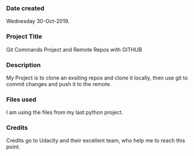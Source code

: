 ### Date created
Wednesday 30-Oct-2019.

### Project Title
Git Commands Project and Remote Repos with GITHUB

### Description
My Project is to clone an exsiting repos and clone it locally, then use git to commit changes and push it to the remote.

### Files used
I am using the files from my last python project.

### Credits
Credits go to Udacity and their excellent team, who help me to reach this point.


